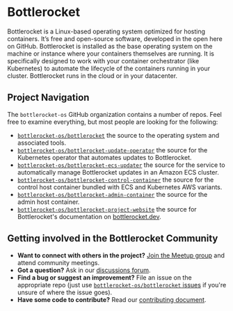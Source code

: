 # Bottlerocket

Bottlerocket is a Linux-based operating system optimized for hosting containers.
It’s free and open-source software, developed in the open here on GitHub.
Bottlerocket is installed as the base operating system on the machine or instance where your containers themselves are running.
It is specifically designed to work with your container orchestrator (like Kubernetes) to automate the lifecycle of the containers running in your cluster.
Bottlerocket runs in the cloud or in your datacenter.

## Project Navigation

The `bottlerocket-os` GitHub organization contains a number of repos. Feel free to examine everything, but most people are looking for the following:

- [`bottlerocket-os/bottlerocket`](https://github.com/bottlerocket-os/bottlerocket) the source to the operating system and associated tools.
- [`bottlerocket-os/bottlerocket-update-operator`](https://github.com/bottlerocket-os/bottlerocket-update-operator) the source for the Kubernetes operator that automates updates to Bottlerocket.
- [`bottlerocket-os/bottlerocket-ecs-updater`](https://github.com/bottlerocket-os/bottlerocket-ecs-updater) the source for the service to automatically manage Bottlerocket updates in an Amazon ECS cluster.
- [`bottlerocket-os/bottlerocket-control-container`](https://github.com/bottlerocket-os/bottlerocket-control-container) the source for the control host container bundled with ECS and Kubernetes AWS variants.
- [`bottlerocket-os/bottlerocket-admin-container`](https://github.com/bottlerocket-os/bottlerocket-admin-container) the source for the  admin host container.
- [`bottlerocket-os/bottlerocket-project-website`](https://github.com/bottlerocket-os/bottlerocket-project-website) the source for Bottlerocket's documentation on [bottlerocket.dev](https://bottlerocket.dev/).

## Getting involved in the Bottlerocket Community

- **Want to connect with others in the project?** [Join the Meetup group](https://www.meetup.com/bottlerocket-community/) and attend community meetings.
- **Got a question?** Ask in our [discussions forum](https://github.com/bottlerocket-os/bottlerocket/discussions).
- **Find a bug or suggest an improvement?** File an issue on the appropriate repo (just use [`bottlerocket-os/bottlerocket` issues](https://github.com/bottlerocket-os/bottlerocket/issues/new/choose) if you're unsure of where the issue goes).
- **Have some code to contribute?** Read our [contributing document](https://github.com/bottlerocket-os/bottlerocket/blob/develop/CONTRIBUTING.md).

